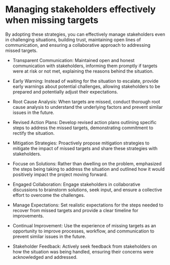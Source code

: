 
# Managing stakeholders effectively  when missing targets
 By adopting these strategies, you can effectively manage stakeholders even in challenging situations, building trust, maintaining open lines of communication, and ensuring a collaborative approach to addressing missed targets. 

- Transparent Communication: Maintained open and honest communication with stakeholders, informing them promptly if targets were at risk or not met, explaining the reasons behind the situation.

- Early Warning: Instead of waiting for the situation to escalate, provide early warnings about potential challenges, allowing stakeholders to be prepared and potentially adjust their expectations.

- Root Cause Analysis: When targets are missed, conduct thorough root cause analysis to understand the underlying factors and prevent similar issues in the future.

- Revised Action Plans: Develop revised action plans outlining specific steps to address the missed targets, demonstrating commitment to rectify the situation.

- Mitigation Strategies: Proactively propose mitigation strategies to mitigate the impact of missed targets and share these strategies with stakeholders.

- Focuse on Solutions: Rather than dwelling on the problem, emphasized the steps being taking to address the situation and outlined how it would positively impact the project moving forward.

- Engaged Collaboration: Engage stakeholders in collaborative discussions to brainstorm solutions, seek input, and ensure a collective effort to overcome the challenges.

- Manage Expectations: Set realistic expectations for the steps needed to recover from missed targets and provide a clear timeline for improvements.

- Continual Improvement: Use the experience of missing targets as an opportunity to improve processes, workflow, and communication to prevent similar issues in the future.

- Stakeholder Feedback: Actively seek feedback from stakeholders on how the situation was being handled, ensuring their concerns were acknowledged and addressed.
